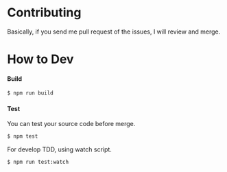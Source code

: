 # Contributing

Basically, if you send me pull request of the issues, I will review and merge.

# How to Dev

#### Build

```bash
$ npm run build
```

#### Test

You can test your source code before merge.

```bash
$ npm test
```

For develop TDD, using watch script.

```bash
$ npm run test:watch
```
